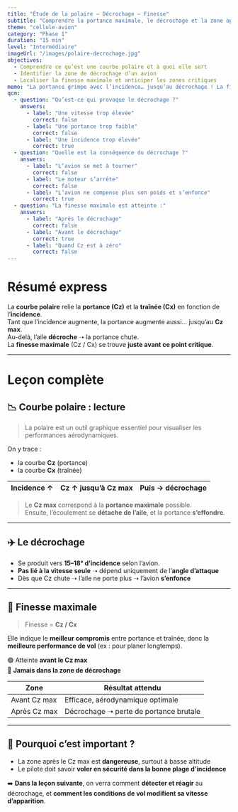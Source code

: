 ```yaml
---
title: "Étude de la polaire – Décrochage – Finesse"
subtitle: "Comprendre la portance maximale, le décrochage et la zone optimale de vol"
theme: "cellule-avion"
category: "Phase 1"
duration: "15 min"
level: "Intermédiaire"
imageUrl: "/images/polaire-decrochage.jpg"
objectives:
  - Comprendre ce qu’est une courbe polaire et à quoi elle sert
  - Identifier la zone de décrochage d’un avion
  - Localiser la finesse maximale et anticiper les zones critiques
memo: "La portance grimpe avec l’incidence… jusqu’au décrochage ! La finesse max se trouve avant la chute."
qcm:
  - question: "Qu’est-ce qui provoque le décrochage ?"
    answers:
      - label: "Une vitesse trop élevée"
        correct: false
      - label: "Une portance trop faible"
        correct: false
      - label: "Une incidence trop élevée"
        correct: true
  - question: "Quelle est la conséquence du décrochage ?"
    answers:
      - label: "L’avion se met à tourner"
        correct: false
      - label: "Le moteur s’arrête"
        correct: false
      - label: "L’avion ne compense plus son poids et s’enfonce"
        correct: true
  - question: "La finesse maximale est atteinte :"
    answers:
      - label: "Après le décrochage"
        correct: false
      - label: "Avant le décrochage"
        correct: true
      - label: "Quand Cz est à zéro"
        correct: false
---
```


# Résumé express

La **courbe polaire** relie la **portance (Cz)** et la **traînée (Cx)** en fonction de l’**incidence**.  
Tant que l’incidence augmente, la portance augmente aussi… jusqu’au **Cz max**.  
Au-delà, l’aile **décroche** ➝ la portance chute.  
La **finesse maximale** (Cz / Cx) se trouve **juste avant ce point critique**.

---

# Leçon complète

## 📉 Courbe polaire : lecture

> La polaire est un outil graphique essentiel pour visualiser les performances aérodynamiques.

On y trace :

- la courbe **Cz** (portance)
- la courbe **Cx** (traînée)

| Incidence ↑ | Cz ↑ jusqu’à Cz max | Puis → décrochage |
| ----------- | ------------------- | ----------------- |

> Le **Cz max** correspond à la **portance maximale** possible.  
> Ensuite, l’écoulement se **détache de l’aile**, et la portance **s’effondre**.

---

## ✈️ Le décrochage

- Se produit vers **15–18° d’incidence** selon l’avion.
- **Pas lié à la vitesse seule** ➝ dépend uniquement de l’**angle d’attaque**
- Dès que Cz chute ➝ l’aile ne porte plus ➝ l’avion **s’enfonce**

---

## 🎯 Finesse maximale

> Finesse = **Cz / Cx**

Elle indique le **meilleur compromis** entre portance et traînée, donc la **meilleure performance de vol** (ex : pour planer longtemps).

🟢 Atteinte **avant le Cz max**  
🔴 **Jamais dans la zone de décrochage**

| Zone         | Résultat attendu                       |
| ------------ | -------------------------------------- |
| Avant Cz max | Efficace, aérodynamique optimale       |
| Après Cz max | Décrochage ➝ perte de portance brutale |

---

## 🛑 Pourquoi c’est important ?

- La zone après le Cz max est **dangereuse**, surtout à basse altitude
- Le pilote doit savoir **voler en sécurité dans la bonne plage d’incidence**

➡️ **Dans la leçon suivante**, on verra comment **détecter et réagir** au décrochage, et **comment les conditions de vol modifient sa vitesse d’apparition**.

